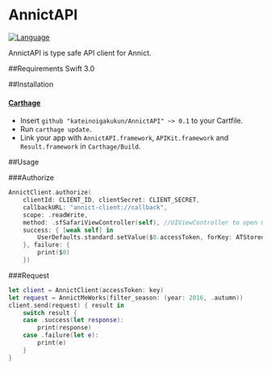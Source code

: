 # AnnictAPI

[![Language](https://img.shields.io/badge/swift-3.0-orange.svg)](http://swift.org)

AnnictAPI is type safe API client for Annict.

##Requirements
Swift 3.0

##Installation

#### [Carthage](https://github.com/Carthage/Carthage)

- Insert `github "kateinoigakukun/AnnictAPI" ~> 0.1` to your Cartfile.
- Run `carthage update`.
- Link your app with `AnnictAPI.framework`, `APIKit.framework` and `Result.framework` in `Carthage/Build`.

##Usage

###Authorize
```swift
AnnictClient.authorize(
	clientId: CLIENT_ID, clientSecret: CLIENT_SECRET,
    callbackURL: "annict-client://callback",
    scope: .readWrite,
    method: .sfSafariViewController(self), //UIViewController to open OAuth browser
    success: { [weak self] in
    	UserDefaults.standard.setValue($0.accessToken, forKey: ATStoredKey)
    }, failure: {
    	print($0)
    })
```

###Request

```swift
let client = AnnictClient(accessToken: key)
let request = AnnictMeWorks(filter_season: (year: 2016, .autumn))
client.send(request) { result in
	switch result {
    case .success(let response):
    	print(response)
    case .failure(let e):
		print(e)
	}
}
```
